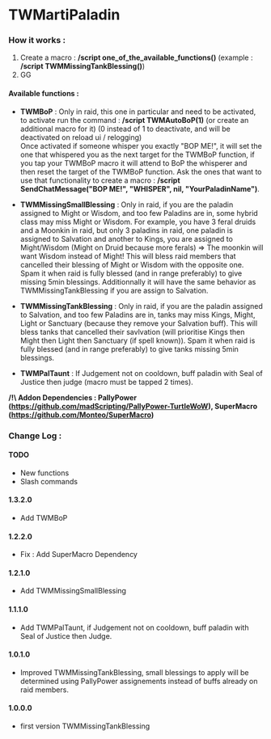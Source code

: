 # TWMartiPaladin

### How it works : 
1) Create a macro : **/script one_of_the_available_functions()** (example : **/script TWMMissingTankBlessing()**)
2) GG

#### Available functions :

- **TWMBoP** :
Only in raid, this one in particular and need to be activated, to activate run the command : **/script TWMAutoBoP(1)** (or create an additional macro for it) (0 instead of 1 to deactivate, and will be deactivated on reload ui / relogging)    
Once activated if someone whisper you exactly "BOP ME!", it will set the one that whispered you as the next target for the TWMBoP function, if you tap your TWMBoP macro it will attend to BoP the whisperer and then reset the target of the TWMBoP function.
Ask the ones that want to use that functionality to create a macro : **/script SendChatMessage("BOP ME!", "WHISPER", nil, "YourPaladinName")**.

- **TWMMissingSmallBlessing** :
Only in raid, if you are the paladin assigned to Might or Wisdom, and too few Paladins are in, some hybrid class may miss Might or Wisdom. For example, you have 3 feral druids and a Moonkin in raid, but only 3 paladins in raid, one paladin is assigned to Salvation and another to Kings, you are assigned to Might/Wisdom (Might on Druid because more ferals) => The moonkin will want Wisdom instead of Might!
This will bless raid members that cancelled their blessing of Might or Wisdom with the opposite one.
Spam it when raid is fully blessed (and in range preferably) to give missing 5min blessings.
Additionnally it will have the same behavior as TWMMissingTankBlessing if you are assign to Salvation.

- **TWMMissingTankBlessing** :
Only in raid, if you are the paladin assigned to Salvation, and too few Paladins are in, tanks may miss Kings, Might, Light or Sanctuary (because they remove your Salvation buff).
This will bless tanks that cancelled their savlvation (will prioritise Kings then Might then Light then Sanctuary (if spell known)).
Spam it when raid is fully blessed (and in range preferably) to give tanks missing 5min blessings.

- **TWMPalTaunt** :
If Judgement not on cooldown, buff paladin with Seal of Justice then judge (macro must be tapped 2 times). 


**/!\ Addon Dependencies : PallyPower (https://github.com/madScripting/PallyPower-TurtleWoW), SuperMacro (https://github.com/Monteo/SuperMacro)** 

### Change Log :

#### TODO 
* New functions
* Slash commands

#### 1.3.2.0

* Add TWMBoP

#### 1.2.2.0

* Fix : Add SuperMacro Dependency

#### 1.2.1.0

* Add TWMMissingSmallBlessing

#### 1.1.1.0

* Add TWMPalTaunt, if Judgement not on cooldown, buff paladin with Seal of Justice then Judge. 

#### 1.0.1.0

* Improved TWMMissingTankBlessing, small blessings to apply will be determined using PallyPower assignements instead of buffs already on raid members.

#### 1.0.0.0

* first version TWMMissingTankBlessing